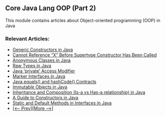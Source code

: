 ## Core Java Lang OOP (Part 2)

This module contains articles about Object-oriented programming (OOP) in Java

### Relevant Articles: 
- [Generic Constructors in Java](https://www.baeldung.com/java-generic-constructors)
- [Cannot Reference “X” Before Supertype Constructor Has Been Called](https://www.baeldung.com/java-cannot-reference-x-before-supertype-constructor-error)
- [Anonymous Classes in Java](https://www.baeldung.com/java-anonymous-classes)
- [Raw Types in Java](https://www.baeldung.com/raw-types-java)
- [Java ‘private’ Access Modifier](https://www.baeldung.com/java-private-keyword)
- [Marker Interfaces in Java](https://www.baeldung.com/java-marker-interfaces)
- [Java equals() and hashCode() Contracts](https://www.baeldung.com/java-equals-hashcode-contracts)
- [Immutable Objects in Java](https://www.baeldung.com/java-immutable-object)
- [Inheritance and Composition (Is-a vs Has-a relationship) in Java](https://www.baeldung.com/java-inheritance-composition)
- [A Guide to Constructors in Java](https://www.baeldung.com/java-constructors)
- [Static and Default Methods in Interfaces in Java](https://www.baeldung.com/java-static-default-methods)
- [[<-- Prev]](/core-java-modules/core-java-lang-oop)[[More -->]](/core-java-modules/core-java-lang-oop-3)